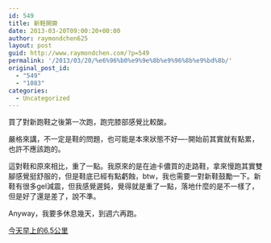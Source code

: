 ```yaml
---
id: 549
title: 新鞋開齋
date: 2013-03-20T09:00:20+00:00
author: raymondchen625
layout: post
guid: http://www.raymondchen.com/?p=549
permalink: '/2013/03/20/%e6%96%b0%e9%9e%8b%e9%96%8b%e9%bd%8b/'
original_post_id:
  - "549"
  - "1083"
categories:
  - Uncategorized
---
```

買了對新跑鞋之後第一次跑，跑完膝部感覺比較酸。

嚴格來講，不一定是鞋的問題，也可能是本來狀態不好&#8212;-開始前其實就有點累，也許不應該跑的。

這對鞋和原來相比，重了一點。我原來的是在迪卡儂買的走路鞋，拿來慢跑其實雙腳感覺挺舒服的，但是鞋底已經有點虧蝕，btw，我也需要一對新鞋鼓勵一下。新鞋有很多gel減震，但我感覺遲鈍，覺得就是重了一點，落地什麼的是不一樣了，但是好了還是差了，說不準。

Anyway，我要多休息幾天，到週六再跑。

[今天早上的6.5公里](http://www.endomondo.com/workouts/168139777/8210716)